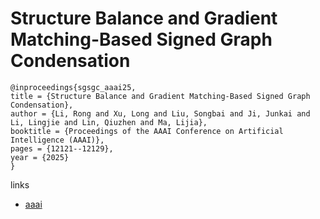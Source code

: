 # Structure Balance and Gradient Matching-Based Signed Graph Condensation

```
@inproceedings{sgsgc_aaai25,
title = {Structure Balance and Gradient Matching-Based Signed Graph Condensation},
author = {Li, Rong and Xu, Long and Liu, Songbai and Ji, Junkai and Li, Lingjie and Lin, Qiuzhen and Ma, Lijia},
booktitle = {Proceedings of the AAAI Conference on Artificial Intelligence (AAAI)},
pages = {12121--12129},
year = {2025}
}
```

links
- [aaai](https://ojs.aaai.org/index.php/AAAI/article/view/33320)
